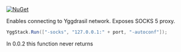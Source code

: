 [![NuGet](https://img.shields.io/nuget/v/Yggdrasil.YggStack.svg)](https://www.nuget.org/packages/Yggdrasil.YggStack/)

Enables connecting to Yggdrasil network. Exposes SOCKS 5 proxy.

```csharp
YggStack.Run(["-socks", "127.0.0.1:" + port, "-autoconf"]);
```

In 0.0.2 this function never returns